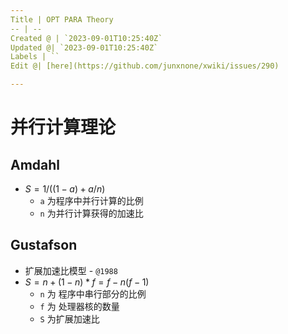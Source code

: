 ```yaml
---
Title | OPT PARA Theory
-- | --
Created @ | `2023-09-01T10:25:40Z`
Updated @| `2023-09-01T10:25:40Z`
Labels | ``
Edit @| [here](https://github.com/junxnone/xwiki/issues/290)

---
```

# 并行计算理论

## Amdahl
- $S=1/((1-a) + a/n)$
  - `a` 为程序中并行计算的比例
  - `n` 为并行计算获得的加速比

## Gustafson
- 扩展加速比模型 - `@1988`
- $S = n+ (1-n) * f = f - n(f-1)$ 
  - `n` 为 程序中串行部分的比例
  - `f` 为 处理器核的数量
  - `S` 为扩展加速比


